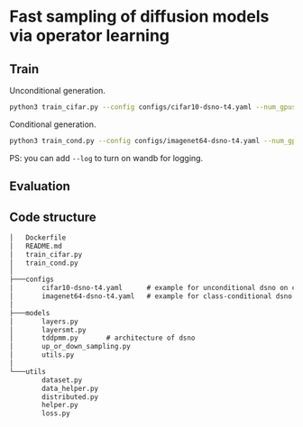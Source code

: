 # Fast sampling of diffusion models via operator learning

## Train
Unconditional generation. 
```bash
python3 train_cifar.py --config configs/cifar10-dsno-t4.yaml --num_gpus 8
```
 
Conditional generation. 
```bash
python3 train_cond.py --config configs/imagenet64-dsno-t4.yaml --num_gpus 8
```

PS: you can add `--log` to turn on wandb for logging.

## Evaluation


## Code structure

```markdown
│   Dockerfile
│   README.md
│   train_cifar.py
│   train_cond.py
│   
├───configs
│       cifar10-dsno-t4.yaml      # example for unconditional dsno on cifar10
│       imagenet64-dsno-t4.yaml   # example for class-conditional dsno on ImageNet64
│       
├───models
│       layers.py
│       layersmt.py
│       tddpmm.py       # architecture of dsno
│       up_or_down_sampling.py
│       utils.py
│
└───utils
        dataset.py
        data_helper.py
        distributed.py
        helper.py
        loss.py
```